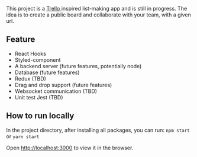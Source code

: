 This project is a [Trello ](https://trello.com/) inspired list-making app and is still in progress. The idea is to create a public board and collaborate with your team, with a given url.

## Feature
- React Hooks
- Styled-component
- A backend server (future features, potentially node)
- Database (future features)
- Redux (TBD)
- Drag and drop support (future features)
- Websocket communication (TBD)
- Unit test Jest (TBD)

## How to run locally
In the project directory, after installing all packages, you can run: `npm start` or `yarn start`

Open [http://localhost:3000](http://localhost:3000) to view it in the browser.
